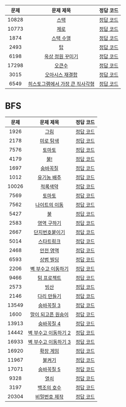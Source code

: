| 문제 | 문제 제목 | 정답 코드 |
| :--: | :--: | :--: |
| 10828 | [스택](https://www.acmicpc.net/problem/10828) | [정답 코드](10828.swift)
| 10773 | [제로](https://www.acmicpc.net/problem/10773) | [정답 코드](10773.swift)
| 1874 | [스택 수열](https://www.acmicpc.net/problem/1874) | [정답 코드](1874.swift)
| 2493 | [탑](https://www.acmicpc.net/problem/2493) | [정답 코드](2493.swift)
| 6198 | [옥상 정원 꾸미기](https://www.acmicpc.net/problem/6198) | [정답 코드](6198.swift)
| 17298 | [오큰수](https://www.acmicpc.net/problem/17298) | [정답 코드](17298.swift)
| 3015 | [오아시스 재결합](https://www.acmicpc.net/problem/3015) | [정답 코드](3015.swift)
| 6549 | [히스토그램에서 가장 큰 직사각형](https://www.acmicpc.net/problem/6549) | [정답 코드](6549.swift)

# BFS

| 문제 | 문제 제목 | 정답 코드 |
| :--: | :--: | :--: |
| 1926 | [그림](https://www.acmicpc.net/problem/1926) | [정답 코드](1926.swift) |
| 2178 | [미로 탐색](https://www.acmicpc.net/problem/2178) | [정답 코드](2178.swift) |
| 7576 | [토마토](https://www.acmicpc.net/problem/7576) | [정답 코드](7576.swift) |
| 4179 | [불!](https://www.acmicpc.net/problem/4179) | [정답 코드](4179.swift) |
| 1697 | [숨바꼭질](https://www.acmicpc.net/problem/1697) | [정답 코드](1697.swift) |
| 1012 | [유기농 배추](https://www.acmicpc.net/problem/1012) | [정답 코드](1012.swift) |
| 10026 | [적록색약](https://www.acmicpc.net/problem/10026) | [정답 코드](10026.swift) |
| 7569 | [토마토](https://www.acmicpc.net/problem/7569) | [정답 코드](7569.swift) |
| 7562 | [나이트의 이동](https://www.acmicpc.net/problem/7562) | [정답 코드](7562.swift) |
| 5427 | [불](https://www.acmicpc.net/problem/5427) | [정답 코드](5427.swift) |
| 2583 | [영역 구하기](https://www.acmicpc.net/problem/2583) | [정답 코드](2583.swift) |
| 2667 | [단지번호붙이기](https://www.acmicpc.net/problem/2667) | [정답 코드](2667.swift) |
| 5014 | [스타트링크](https://www.acmicpc.net/problem/5014) | [정답 코드](5014.swift) |
| 2468 | [안전 영역](https://www.acmicpc.net/problem/2468) | [정답 코드](2468.swift) |
| 6593 | [상범 빌딩](https://www.acmicpc.net/problem/6593) | [정답 코드](6593.swift) |
| 2206 | [벽 부수고 이동하기](https://www.acmicpc.net/problem/2206) | [정답 코드](2206.swift) |
| 9466 | [텀 프로젝트](https://www.acmicpc.net/problem/9466) | [정답 코드](9466.swift) |
| 2573 | [빙산](https://www.acmicpc.net/problem/2573) | [정답 코드](2573.swift) |
| 2146 | [다리 만들기](https://www.acmicpc.net/problem/2146) | [정답 코드](2146.swift) |
| 13549 | [숨바꼭질 3](https://www.acmicpc.net/problem/13549) | [정답 코드](13549.swift) |
| 1600 | [말이 되고픈 원숭이](https://www.acmicpc.net/problem/1600) | [정답 코드](1600.swift) |
| 13913 | [숨바꼭질 4](https://www.acmicpc.net/problem/13913) | [정답 코드](13913.swift) |
| 14442 | [벽 부수고 이동하기 2](https://www.acmicpc.net/problem/14442) | [정답 코드](14442.swift) |
| 16933 | [벽 부수고 이동하기 3](https://www.acmicpc.net/problem/16933) | [정답 코드](16933.swift) |
| 16920 | [확장 게임](https://www.acmicpc.net/problem/16920) | [정답 코드](16920.swift) |
| 11967 | [불켜기](https://www.acmicpc.net/problem/11967) | [정답 코드](11967.swift) |
| 17071 | [숨바꼭질 5](https://www.acmicpc.net/problem/17071) | [정답 코드](17071.swift) |
| 9328 | [열쇠](https://www.acmicpc.net/problem/9328) | [정답 코드](9328.swift) |
| 3197 | [백조의 호수](https://www.acmicpc.net/problem/3197) | [정답 코드](3197.swift) |
| 20304 | [비밀번호 제작](https://www.acmicpc.net/problem/20304) | [정답 코드](20304.swift) |
